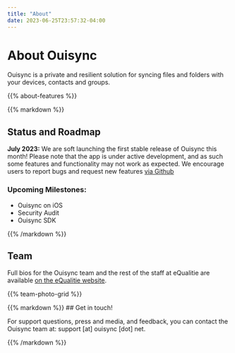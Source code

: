 ```yaml
---
title: "About"
date: 2023-06-25T23:57:32-04:00
---
```

# About Ouisync

Ouisync is a private and resilient solution for syncing files and folders with your devices, contacts and groups.

{{% about-features %}}

<div class="roadmap-wrapper">
{{% markdown %}}

## Status and Roadmap

**July 2023:** We are soft launching the first stable release of Ouisync this month! Please note that the app is under active development, and as such some features and functionality may not work as expected. We encourage users to report bugs and request new features [via Github](https://github.com/equalitie/ouisync-app)

### Upcoming Milestones:
- Ouisync on iOS
- Security Audit
- Ouisync SDK


{{% /markdown %}}
</div>

## Team

Full bios for the Ouisync team and the rest of the staff at eQualitie are available [on the eQualitie website](https://equalit.ie/#team).

{{% team-photo-grid %}}

<div class="contact-wrapper">
{{% markdown %}}
## Get in touch!

For support questions, press and media, and feedback, you can contact the Ouisync team at: support [at] ouisync [dot] net.

{{% /markdown %}}
</div>
